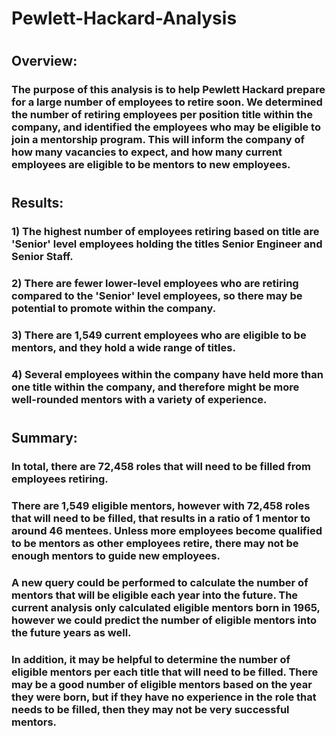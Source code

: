 # Pewlett-Hackard-Analysis

#
## Overview: 

### The purpose of this analysis is to help Pewlett Hackard prepare for a large number of employees to retire soon. We determined the number of retiring employees per position title within the company, and identified the employees who may be eligible to join a mentorship program. This will inform the company of how many vacancies  to expect, and how many current employees are eligible to be mentors to new employees.

#
## Results:

### 1) The highest number of employees retiring based on title are 'Senior' level employees holding the titles Senior Engineer and Senior Staff.

### 2) There are fewer lower-level employees who are retiring compared to the 'Senior' level employees, so there may be potential to promote within the company.

### 3) There are 1,549 current employees who are eligible to be mentors, and they hold a wide range of titles.

### 4) Several employees within the company have held more than one title within the company, and therefore might be more well-rounded mentors with a variety of experience. 

#
## Summary:

### In total, there are 72,458 roles that will need to be filled from employees retiring. 

### There are 1,549 eligible mentors, however with 72,458 roles that will need to be filled, that results in a ratio of 1 mentor to around 46 mentees. Unless more employees become qualified to be mentors as other employees retire, there may not be enough mentors to guide new employees. 

### A new query could be performed to calculate the number of mentors that will be eligible each year into the future. The current analysis only calculated eligible mentors born in 1965, however we could predict the number of eligible mentors into the future years as well. 

### In addition, it may be helpful to determine the number of eligible mentors per each title that will need to be filled. There may be a good number of eligible mentors based on the year they were born, but if they have no experience in the role that needs to be filled, then they may not be very successful mentors.